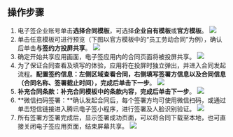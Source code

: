 ## 操作步骤
1. 电子签企业账号单击**选择合同模板**，可选择**企业自有模板**或**官方模板**。
![](https://qcloudimg.tencent-cloud.cn/raw/e0281f8a3cc4a35bdb1637e8c3c9bbbf.png)     
2. 单击任意模板可进行预览（下图以官方模板中的“员工劳动合同”为例），确认后单击**与签约方投屏共享**。
![](https://qcloudimg.tencent-cloud.cn/raw/365f03766947d12a76bfcea7346d52cd.png)   
3. 确定开始共享应用画面，电子签应用内的合同页面将被投屏共享。
![](https://qcloudimg.tencent-cloud.cn/raw/aee8f8444fb848f346c4eea83ccbf0d3.png)   
4. 为了保证合同查看及填写的体验，应用将在投屏时独立弹出，并进入合同发起流程。**配置签约信息：**左侧区域查看合同，右侧填写签署方信息以及合同信息（合同名称、签署截止时间），完成后单击**下一步**。
![](https://qcloudimg.tencent-cloud.cn/raw/782b35e0ec0c972d60183c52a15c88cf.png)     
5. **补充合同条款：**补充合同模板中的条款内容，完成后单击**下一步**。
![](https://qcloudimg.tencent-cloud.cn/raw/31f9e8fb705a2f75d334306d4dfe4f84.png)     
6. **微信扫码签署：**确认发起合同后，每个签署方均可使用微信扫码，或通过单击短信链接进入腾讯电子签小程序，进行签署及人脸识别验证。
![](https://qcloudimg.tencent-cloud.cn/raw/a62bc404c6b3a08d6902ab42f1c5db24.png)   
7. 所有签署方签署完成后，显示签署成功页面，可以将合同下载至本地，也可直接关闭电子签应用页面，结束屏幕共享。
![](https://qcloudimg.tencent-cloud.cn/raw/fdf4c8406423dd7b0e2c626511a8a5f2.png)     
